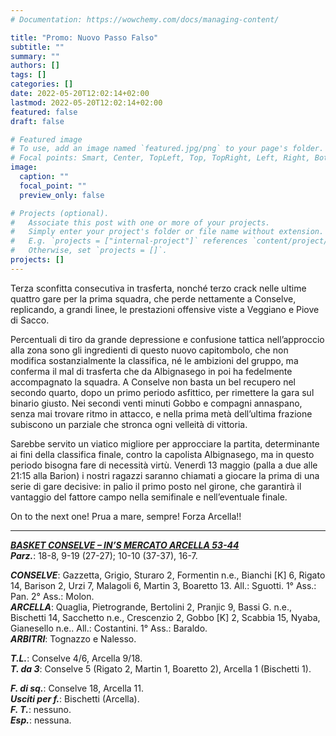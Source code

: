 ```yaml
---
# Documentation: https://wowchemy.com/docs/managing-content/

title: "Promo: Nuovo Passo Falso"
subtitle: ""
summary: ""
authors: []
tags: []
categories: []
date: 2022-05-20T12:02:14+02:00
lastmod: 2022-05-20T12:02:14+02:00
featured: false
draft: false

# Featured image
# To use, add an image named `featured.jpg/png` to your page's folder.
# Focal points: Smart, Center, TopLeft, Top, TopRight, Left, Right, BottomLeft, Bottom, BottomRight.
image:
  caption: ""
  focal_point: ""
  preview_only: false

# Projects (optional).
#   Associate this post with one or more of your projects.
#   Simply enter your project's folder or file name without extension.
#   E.g. `projects = ["internal-project"]` references `content/project/deep-learning/index.md`.
#   Otherwise, set `projects = []`.
projects: []
---
```


Terza sconfitta consecutiva in trasferta, nonché terzo crack nelle ultime quattro gare per la prima squadra, che perde nettamente a Conselve, replicando, a grandi linee, le prestazioni offensive viste a Veggiano e Piove di Sacco.

<!--more-->

Percentuali di tiro da grande depressione e confusione tattica nell’approccio alla zona sono gli ingredienti di questo nuovo capitombolo, che non modifica sostanzialmente la classifica, né le ambizioni del gruppo, ma conferma il mal di trasferta che da Albignasego in poi ha fedelmente accompagnato la squadra. A Conselve non basta un bel recupero nel secondo quarto, dopo un primo periodo asfittico, per rimettere la gara sul binario giusto. Nei secondi venti minuti Gobbo e compagni annaspano, senza mai trovare ritmo in attacco, e nella prima metà dell’ultima frazione subiscono un parziale che stronca ogni velleità di vittoria.

Sarebbe servito un viatico migliore per approcciare la partita, determinante ai fini della classifica finale, contro la capolista Albignasego, ma in questo periodo bisogna fare di necessità virtù. Venerdì 13 maggio (palla a due alle 21:15 alla Barion) i nostri ragazzi saranno chiamati a giocare la prima di una serie di gare decisive: in palio il primo posto nel girone, che garantirà il vantaggio del fattore campo nella semifinale e nell’eventuale finale.

On to the next one! Prua a mare, sempre! Forza Arcella!!

---

<u>***BASKET CONSELVE – IN’S MERCATO ARCELLA  53-44***</u>   
***Parz.***: 18-8, 9-19 (27-27); 10-10 (37-37), 16-7.

***CONSELVE***: Gazzetta, Grigio, Sturaro 2, Formentin n.e., Bianchi [K] 6, Rigato 14, Barison 2, Urzi 7, Malagoli 6, Martin 3, Boaretto 13. All.: Sguotti. 1° Ass.: Pan. 2° Ass.: Molon.  
***ARCELLA***: Quaglia, Pietrogrande, Bertolini 2, Pranjic 9, Bassi G. n.e., Bischetti 14, Sacchetto n.e., Crescenzio 2, Gobbo [K] 2, Scabbia 15, Nyaba, Gianesello n.e.. All.: Costantini. 1° Ass.: Baraldo.  
***ARBITRI***: Tognazzo e Nalesso.

***T.L.***: Conselve 4/6, Arcella 9/18.  
***T. da 3***: Conselve 5 (Rigato 2, Martin 1, Boaretto 2), Arcella 1 (Bischetti 1).

***F. di sq.***: Conselve 18, Arcella 11.  
***Usciti per f.***: Bischetti (Arcella).  
***F. T.***: nessuno.  
***Esp.***: nessuna.
